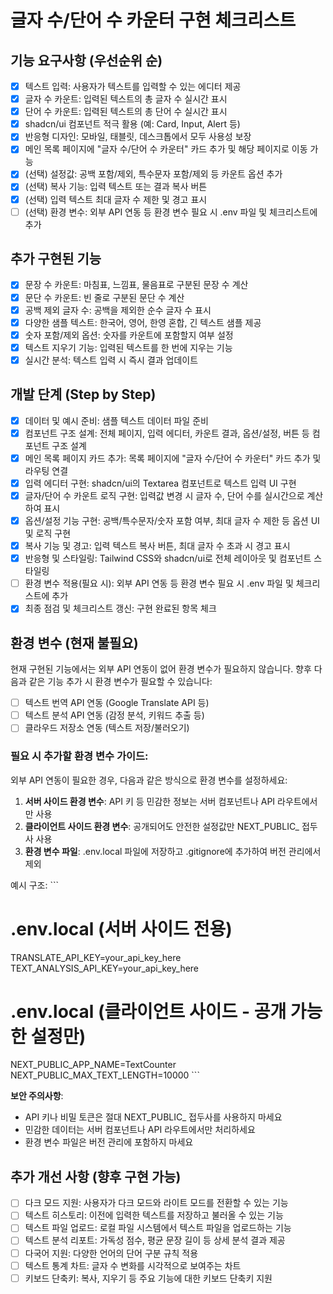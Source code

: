 # 글자 수/단어 수 카운터 구현 체크리스트

## 기능 요구사항 (우선순위 순)

- [x] 텍스트 입력: 사용자가 텍스트를 입력할 수 있는 에디터 제공
- [x] 글자 수 카운트: 입력된 텍스트의 총 글자 수 실시간 표시
- [x] 단어 수 카운트: 입력된 텍스트의 총 단어 수 실시간 표시
- [x] shadcn/ui 컴포넌트 적극 활용 (예: Card, Input, Alert 등)
- [x] 반응형 디자인: 모바일, 태블릿, 데스크톱에서 모두 사용성 보장
- [x] 메인 목록 페이지에 "글자 수/단어 수 카운터" 카드 추가 및 해당 페이지로 이동 가능
- [x] (선택) 설정값: 공백 포함/제외, 특수문자 포함/제외 등 카운트 옵션 추가
- [x] (선택) 복사 기능: 입력 텍스트 또는 결과 복사 버튼
- [x] (선택) 입력 텍스트 최대 글자 수 제한 및 경고 표시
- [ ] (선택) 환경 변수: 외부 API 연동 등 환경 변수 필요 시 .env 파일 및 체크리스트에 추가

## 추가 구현된 기능

- [x] 문장 수 카운트: 마침표, 느낌표, 물음표로 구분된 문장 수 계산
- [x] 문단 수 카운트: 빈 줄로 구분된 문단 수 계산
- [x] 공백 제외 글자 수: 공백을 제외한 순수 글자 수 표시
- [x] 다양한 샘플 텍스트: 한국어, 영어, 한영 혼합, 긴 텍스트 샘플 제공
- [x] 숫자 포함/제외 옵션: 숫자를 카운트에 포함할지 여부 설정
- [x] 텍스트 지우기 기능: 입력된 텍스트를 한 번에 지우는 기능
- [x] 실시간 분석: 텍스트 입력 시 즉시 결과 업데이트

## 개발 단계 (Step by Step)

- [x] 데이터 및 예시 준비: 샘플 텍스트 데이터 파일 준비
- [x] 컴포넌트 구조 설계: 전체 페이지, 입력 에디터, 카운트 결과, 옵션/설정, 버튼 등 컴포넌트 구조 설계
- [x] 메인 목록 페이지 카드 추가: 목록 페이지에 "글자 수/단어 수 카운터" 카드 추가 및 라우팅 연결
- [x] 입력 에디터 구현: shadcn/ui의 Textarea 컴포넌트로 텍스트 입력 UI 구현
- [x] 글자/단어 수 카운트 로직 구현: 입력값 변경 시 글자 수, 단어 수를 실시간으로 계산하여 표시
- [x] 옵션/설정 기능 구현: 공백/특수문자/숫자 포함 여부, 최대 글자 수 제한 등 옵션 UI 및 로직 구현
- [x] 복사 기능 및 경고: 입력 텍스트 복사 버튼, 최대 글자 수 초과 시 경고 표시
- [x] 반응형 및 스타일링: Tailwind CSS와 shadcn/ui로 전체 레이아웃 및 컴포넌트 스타일링
- [ ] 환경 변수 적용(필요 시): 외부 API 연동 등 환경 변수 필요 시 .env 파일 및 체크리스트에 추가
- [x] 최종 점검 및 체크리스트 갱신: 구현 완료된 항목 체크

## 환경 변수 (현재 불필요)

현재 구현된 기능에서는 외부 API 연동이 없어 환경 변수가 필요하지 않습니다.
향후 다음과 같은 기능 추가 시 환경 변수가 필요할 수 있습니다:

- [ ] 텍스트 번역 API 연동 (Google Translate API 등)
- [ ] 텍스트 분석 API 연동 (감정 분석, 키워드 추출 등)
- [ ] 클라우드 저장소 연동 (텍스트 저장/불러오기)

### 필요 시 추가할 환경 변수 가이드:

외부 API 연동이 필요한 경우, 다음과 같은 방식으로 환경 변수를 설정하세요:

1. **서버 사이드 환경 변수**: API 키 등 민감한 정보는 서버 컴포넌트나 API 라우트에서만 사용
2. **클라이언트 사이드 환경 변수**: 공개되어도 안전한 설정값만 NEXT_PUBLIC_ 접두사 사용
3. **환경 변수 파일**: .env.local 파일에 저장하고 .gitignore에 추가하여 버전 관리에서 제외

예시 구조:
\`\`\`
# .env.local (서버 사이드 전용)
TRANSLATE_API_KEY=your_api_key_here
TEXT_ANALYSIS_API_KEY=your_api_key_here

# .env.local (클라이언트 사이드 - 공개 가능한 설정만)
NEXT_PUBLIC_APP_NAME=TextCounter
NEXT_PUBLIC_MAX_TEXT_LENGTH=10000
\`\`\`

**보안 주의사항**: 
- API 키나 비밀 토큰은 절대 NEXT_PUBLIC_ 접두사를 사용하지 마세요
- 민감한 데이터는 서버 컴포넌트나 API 라우트에서만 처리하세요
- 환경 변수 파일은 버전 관리에 포함하지 마세요

## 추가 개선 사항 (향후 구현 가능)

- [ ] 다크 모드 지원: 사용자가 다크 모드와 라이트 모드를 전환할 수 있는 기능
- [ ] 텍스트 히스토리: 이전에 입력한 텍스트를 저장하고 불러올 수 있는 기능
- [ ] 텍스트 파일 업로드: 로컬 파일 시스템에서 텍스트 파일을 업로드하는 기능
- [ ] 텍스트 분석 리포트: 가독성 점수, 평균 문장 길이 등 상세 분석 결과 제공
- [ ] 다국어 지원: 다양한 언어의 단어 구분 규칙 적용
- [ ] 텍스트 통계 차트: 글자 수 변화를 시각적으로 보여주는 차트
- [ ] 키보드 단축키: 복사, 지우기 등 주요 기능에 대한 키보드 단축키 지원
